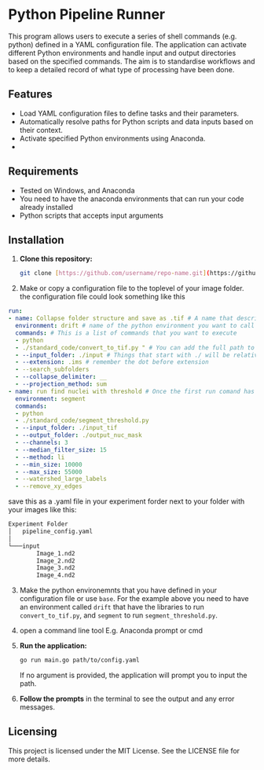 # Python Pipeline Runner
This program allows users to execute a series of shell commands (e.g. python) defined in a YAML configuration file. The application can activate different Python environments and handle input and output directories based on the specified commands.
The aim is to standardise workflows and to keep a detailed record of what type of processing have been done.

## Features
- Load YAML configuration files to define tasks and their parameters.
- Automatically resolve paths for Python scripts and data inputs based on their context.
- Activate specified Python environments using Anaconda.
- 
## Requirements
- Tested on Windows, and Anaconda 
- You need to have the anaconda environments that can run your code already installed
- Python scripts that accepts input arguments

## Installation

1. **Clone this repository:**

   ```bash
   git clone [https://github.com/username/repo-name.git](https://github.com/bioimagehub/run_pipeline.git)
   ```

2. Make or copy a configuration file to the toplevel of your image folder. the configuration file could look something like this
```yaml
run:
- name: Collapse folder structure and save as .tif # A name that describes this part of the code
  environment: drift # name of the python environment you want to call
  commands: # This is a list of commands that you want to execute
  - python
  - ./standard_code/convert_to_tif.py " # You can add the full path to your code. things that start with ./ and ends with .py will be relative to this git repo
  - --input_folder: ./input # Things that start with ./ will be relative to the yaml file
  - --extension: .ims # remember the dot before extension
  - --search_subfolders
  - --collapse_delimiter: __
  - --projection_method: sum
- name: run find nuclei with threshold # Once the first run comand has been executed this will run.
  environment: segment
  commands:
  - python
  - ./standard_code/segment_threshold.py
  - --input_folder: ./input_tif
  - --output_folder: ./output_nuc_mask
  - --channels: 3
  - --median_filter_size: 15
  - --method: li
  - --min_size: 10000
  - --max_size: 55000
  - --watershed_large_labels
  - --remove_xy_edges
```
save this as a .yaml file in your experiment forder next to your folder with your images like this:
```bash
Experiment Folder
│   pipeline_config.yaml
│
└───input
        Image_1.nd2
        Image_2.nd2
        Image_3.nd2
        Image_4.nd2
```


3. Make the python environemnts that you have defined in your configuration file or use `base`. For the example above you need to have an environment called `drift` that have the libraries to run `convert_to_tif.py`, and `segment` to run `segment_threshold.py`.

4. open a command line tool E.g. Anaconda prompt or cmd

5. **Run the application:**

   ```bash
   go run main.go path/to/config.yaml
   ```

   If no argument is provided, the application will prompt you to input the path.

2. **Follow the prompts** in the terminal to see the output and any error messages.

## Licensing

This project is licensed under the MIT License. See the LICENSE file for more details.
